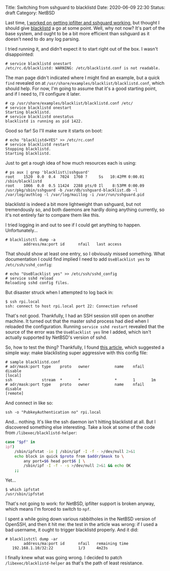 Title: Switching from sshguard to blacklistd
Date: 2020-06-09 22:30
Status: draft
Category: NetBSD

Last time, [I worked on getting ipfilter and sshguard working]({filename}../netbsd-sshguard.md), but thought I should give [blacklistd](https://netbsd.gw.com/cgi-bin/man-cgi?blacklistd) a go at some point. Well, why not now? It's part of the base system, and ought to be a bit more efficient than sshguard as it doesn't need to do any log parsing.

I tried running it, and didn't expect it to start right out of the box. I wasn't disappointed:

```console
# service blacklistd onestart
/etc/rc.d/blacklistd: WARNING: /etc/blacklistd.conf is not readable.
```

The man page didn't indicated where I might find an example, but a quick `find` revealed on at `/usr/share/examples/blacklist/blacklistd.conf`, which should help. For now, I'm going to assume that it's a good starting point, and if I need to, I'll configure it later.

```console
# cp /usr/share/examples/blacklist/blacklistd.conf /etc/
# service blacklistd onestart
Starting blacklistd.
# service blacklistd onestatus
blacklistd is running as pid 1422.
```

Good so far! So I'll make sure it starts on boot:

```console
# echo "blacklistd=YES" >> /etc/rc.conf
# service blacklistd restart
Stopping blacklistd.
Starting blacklistd.
```

Just to get a rough idea of how much resources each is using:

```console
# ps aux | grep 'blacklist\|sshguard'
root    1520  0.0  0.4  7024  1760 ?     Ss   10:42PM 0:00.01 /sbin/blacklistd
root    1066  0.0  0.5 11424  2288 pts/0 Il    8:53PM 0:00.09 /usr/pkg/sbin/sshguard -b /var/db/sshguard-blacklist.db -l /var/log/authlog -l /var/log/maillog -i /var/run/sshguard.pid
```

blacklistd is indeed a bit more lightweight than sshguard, but not tremendously so, and both daemons are hardly doing anything currently, so it's not entirely fair to compare them like this.

I tried logging in and out to see if I could get anything to happen. Unfortunately...

```console
# blacklistctl dump -a
        address/ma:port id      nfail   last access
```

That should show at least one entry, so I obviously missed something. What documentation I could find implied I need to add `UseBlacklist yes` to `/etc/ssh/sshd_config`:

```console
# echo "UseBlacklist yes" >> /etc/ssh/sshd_config
# service sshd reload
Reloading sshd config files.
```

But disaster struck when I attempted to log back in:

```console
$ ssh rpi.local
ssh: connect to host rpi.local port 22: Connection refused
```

That's not good. Thankfully, I had an SSH session still open on another machine. It turned out that the master sshd process had died when I reloaded the configuration. Running `service sshd restart` revealed that the source of the error was the `UseBlacklist yes` line I added, which isn't actually supported by NetBSD's version of sshd.

So, how to test the thing? Thankfully, I found [this article](https://gioarc.me/2017/05/29/blacklistd-a-new-approach-to-blocking-attackers/), which suggested a simple way: make blacklisting super aggressive with this config file:

```text
# sample blacklistd.conf
# adr/mask:port type    proto   owner           name    nfail   disable
[local]
ssh             stream  *       *               *       1       1m
# adr/mask:port type    proto   owner           name    nfail   disable
[remote]
```

And connect in like so:

```console
ssh -o "PubkeyAuthentication no" rpi.local
```

And... nothing. It's like the ssh daemon isn't hitting blacklistd at all. But I discovered something else interesting. Take a look at some of the code from `/libexec/blacklistd-helper`:

```sh
case "$pf" in
ipf)
    /sbin/ipfstat -io | /sbin/ipf -I -f - >/dev/null 2>&1
    echo block in quick $proto from $addr/$mask to \
        any port=$6 head port$6 | \
        /sbin/ipf -I -f - -s >/dev/null 2>&1 && echo OK
    ;;
```

Yet...

```console
$ which ipfstat
/usr/sbin/ipfstat
```

That's not going to work: for NetBSD, ipfilter support is broken anyway, which means I'm forced to switch to `npf`.

I spent a while going down various rabbitholes in the NetBSD version of OpenSSH, and then it hit me: the test in the article was wrong: if I used a bad username, it ought to trigger blacklistd properly. And it did:

```console
# blacklistctl dump -ar
        address/ma:port id      nfail   remaining time
   192.168.1.10/32:22           1/3     4m23s
```

I finally knew what was going wrong. I decided to patch `/libexec/blacklistd-helper` as that's the path of least resistance.
